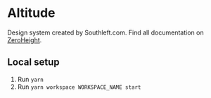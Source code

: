 # Altitude

Design system created by Southleft.com. Find all documentation on [ZeroHeight](https://zeroheight.com/809ab055e).

## Local setup

1. Run `yarn`
2. Run `yarn workspace WORKSPACE_NAME start`

